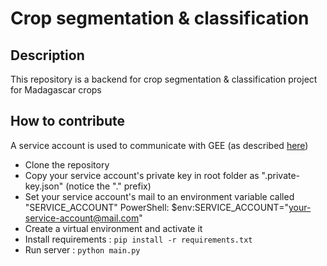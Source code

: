 # Crop segmentation & classification

## Description

This repository is a backend for crop segmentation & classification project for Madagascar crops

## How to contribute

A service account is used to communicate with GEE (as described [here](https://developers.google.com/earth-engine/guides/service_account))

- Clone the repository
- Copy your service account's private key in root folder as ".private-key.json" (notice the "." prefix)
- Set your service account's mail to an environment variable called "SERVICE_ACCOUNT"
    PowerShell: $env:SERVICE_ACCOUNT="your-service-account@mail.com"
- Create a virtual environment and activate it
- Install requirements : `pip install -r requirements.txt`
- Run server : `python main.py`